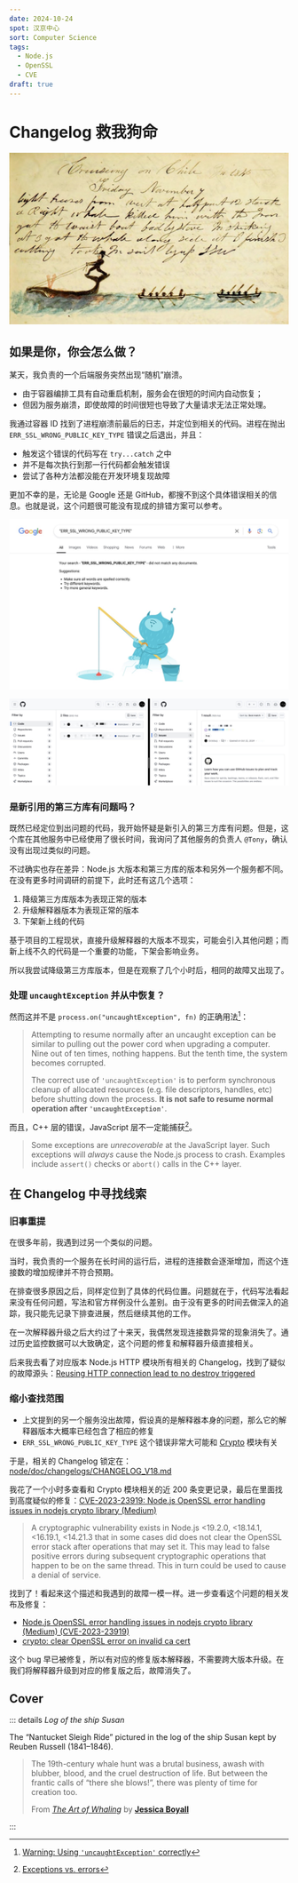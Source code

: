 ```yaml
---
date: 2024-10-24
spot: 汉京中心
sort: Computer Science
tags:
  - Node.js
  - OpenSSL
  - CVE
draft: true
---
```


# Changelog 救我狗命

![MS220 Log 368, Log of the ship Susan](./ms220-log368-0369.jpg "Permitted under [PDM 1.0](https://creativecommons.org/publicdomain/mark/1.0/) (cropped). © **Reuben Russell**. [*archive.org*](https://archive.org/details/ms220log368/page/n369/mode/2up).")

## 如果是你，你会怎么做？

某天，我负责的一个后端服务突然出现“随机”崩溃。

- 由于容器编排工具有自动重启机制，服务会在很短的时间内自动恢复；
- 但因为服务崩溃，即使故障的时间很短也导致了大量请求无法正常处理。

我通过容器 ID 找到了进程崩溃前最后的日志，并定位到相关的代码。进程在抛出 `ERR_SSL_WRONG_PUBLIC_KEY_TYPE` 错误之后退出，并且：

- 触发这个错误的代码写在 `try...catch` 之中
- 并不是每次执行到那一行代码都会触发错误
- 尝试了各种方法都没能在开发环境复现故障

更加不幸的是，无论是 Google 还是 GitHub，都搜不到这个具体错误相关的信息。也就是说，这个问题很可能没有现成的排错方案可以参考。

![No Google results](./no-google-results.jpg "Google 没有这个错误码的相关信息")

![No GitHub results](./no-github-results.jpg "GitHub 也没有，相关信息都是我后来提交的")

### 是新引用的第三方库有问题吗？

既然已经定位到出问题的代码，我开始怀疑是新引入的第三方库有问题。但是，这个库在其他服务中已经使用了很长时间，我询问了其他服务的负责人 `@Tony`，确认没有出现过类似的问题。

不过确实也存在差异：Node.js 大版本和第三方库的版本和另外一个服务都不同。在没有更多时间调研的前提下，此时还有这几个选项：

1. 降级第三方库版本为表现正常的版本
2. 升级解释器版本为表现正常的版本
3. 下架新上线的代码

基于项目的工程现状，直接升级解释器的大版本不现实，可能会引入其他问题；而新上线不久的代码是一个重要的功能，下架会影响业务。

所以我尝试降级第三方库版本，但是在观察了几个小时后，相同的故障又出现了。

### 处理 `uncaughtException` 并从中恢复？

然而这并不是 `process.on("uncaughtException", fn)` 的正确用法[^nodejs_uncaught]：

[^nodejs_uncaught]: [Warning: Using `'uncaughtException'` correctly](https://nodejs.org/docs/latest-v22.x/api/process.html#process_warning_using_uncaughtexception_correctly)

> Attempting to resume normally after an uncaught exception can be similar to pulling out the power cord when upgrading a computer. Nine out of ten times, nothing happens. But the tenth time, the system becomes corrupted.
>
> The correct use of `'uncaughtException'` is to perform synchronous cleanup of allocated resources (e.g. file descriptors, handles, etc) before shutting down the process. **It is not safe to resume normal operation after `'uncaughtException'`**.

而且，C++ 层的错误，JavaScript 层不一定能捕获[^exceptions_vs_errors]。

> Some exceptions are *unrecoverable* at the JavaScript layer. Such exceptions will *always* cause the Node.js process to crash. Examples include `assert()` checks or `abort()` calls in the C++ layer.

[^exceptions_vs_errors]: [Exceptions vs. errors](https://nodejs.org/docs/latest-v22.x/api/errors.html#exceptions-vs-errors)

## 在 Changelog 中寻找线索

### 旧事重提

在很多年前，我遇到过另一个类似的问题。

当时，我负责的一个服务在长时间的运行后，进程的连接数会逐渐增加，而这个连接数的增加规律并不符合预期。

在排查很多原因之后，同样定位到了具体的代码位置。问题就在于，代码写法看起来没有任何问题，写法和官方样例没什么差别。由于没有更多的时间去做深入的追踪，我只能先记录下排查进展，然后继续其他的工作。

在一次解释器升级之后大约过了十来天，我偶然发现连接数异常的现象消失了。通过历史监控数据可以大致确定，这个问题的修复和解释器升级直接相关。

后来我去看了对应版本 Node.js HTTP 模块所有相关的 Changelog，找到了疑似的故障源头：[Reusing HTTP connection lead to no destroy triggered](https://github.com/nodejs/node/issues/19859)

### 缩小查找范围

- 上文提到的另一个服务没出故障，假设真的是解释器本身的问题，那么它的解释器版本大概率已经包含了相应的修复
- `ERR_SSL_WRONG_PUBLIC_KEY_TYPE` 这个错误非常大可能和 [Crypto](https://nodejs.org/docs/latest-v22.x/api/crypto.html) 模块有关

于是，相关的 Changelog 锁定在：[node/doc/changelogs/CHANGELOG_V18.md](https://github.com/nodejs/node/blob/fa8f149c0a4f1d7f9b1de64ea2a6e2d2e38143af/doc/changelogs/CHANGELOG_V18.md)

我花了一个小时多查看和 Crypto 模块相关的近 200 条变更记录，最后在里面找到高度疑似的修复：[CVE-2023-23919: Node.js OpenSSL error handling issues in nodejs crypto library (Medium)](https://cve.mitre.org/cgi-bin/cvename.cgi?name=CVE-2023-23919)

> A cryptographic vulnerability exists in Node.js <19.2.0, <18.14.1, <16.19.1, <14.21.3 that in some cases did does not clear the OpenSSL error stack after operations that may set it. This may lead to false positive errors during subsequent cryptographic operations that happen to be on the same thread. This in turn could be used to cause a denial of service.

找到了！看起来这个描述和我遇到的故障一模一样。进一步查看这个问题的相关发布及修复：

- [Node.js OpenSSL error handling issues in nodejs crypto library (Medium) (CVE-2023-23919)](https://nodejs.org/en/blog/vulnerability/february-2023-security-releases/#nodejs-openssl-error-handling-issues-in-nodejs-crypto-library-medium-cve-2023-23919)
- [crypto: clear OpenSSL error on invalid ca cert](https://github.com/nodejs/node/commit/004e34d046)

这个 bug 早已被修复，所以有对应的修复版本解释器，不需要跨大版本升级。在我们将解释器升级到对应的修复版之后，故障消失了。

## Cover

::: details *Log of the ship Susan*

The “Nantucket Sleigh Ride” pictured in the log of the ship Susan kept by Reuben Russell (1841–1846).

> The 19th-century whale hunt was a brutal business, awash with blubber, blood, and the cruel destruction of life. But between the frantic calls of “there she blows!”, there was plenty of time for creation too.
>
> From [*The Art of Whaling*](https://publicdomainreview.org/essay/the-art-of-whaling/) by [**Jessica Boyall**](https://publicdomainreview.org/contributors/#jessica-boyall)

:::
